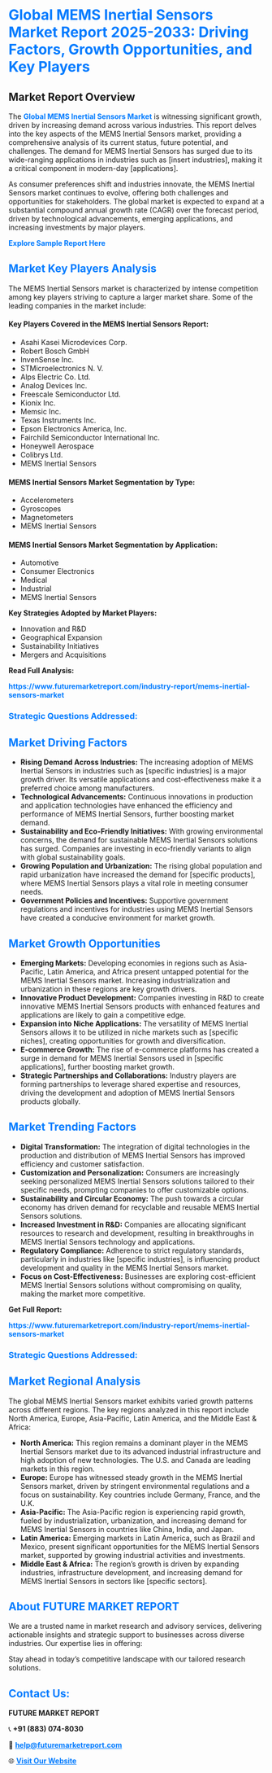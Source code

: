 <h1 style="color: #007BFF;">Global MEMS Inertial Sensors Market Report 2025-2033: Driving Factors, Growth Opportunities, and Key Players</h1>

<section id="overview">
<h2>Market Report Overview</h2>
<p>The <a href="https://www.futuremarketreport.com/industry-report/mems-inertial-sensors-market" style="color: #007BFF; text-decoration: none;"><strong>Global MEMS Inertial Sensors Market</strong></a> is witnessing significant growth, driven by increasing demand across various industries. This report delves into the key aspects of the MEMS Inertial Sensors market, providing a comprehensive analysis of its current status, future potential, and challenges. The demand for MEMS Inertial Sensors has surged due to its wide-ranging applications in industries such as [insert industries], making it a critical component in modern-day [applications].</p>
<p>As consumer preferences shift and industries innovate, the MEMS Inertial Sensors market continues to evolve, offering both challenges and opportunities for stakeholders. The global market is expected to expand at a substantial compound annual growth rate (CAGR) over the forecast period, driven by technological advancements, emerging applications, and increasing investments by major players.</p>
</section>

<section id="overview">
<p><a href="https://www.futuremarketreport.com/request-sample/reportId=98988" style="color: #007BFF; text-decoration: none;"><strong>Explore Sample Report Here</strong></a></p>
</section>

<section id="key-players">
<h2 style="color: #007BFF;">Market Key Players Analysis</h2>
<p>The MEMS Inertial Sensors market is characterized by intense competition among key players striving to capture a larger market share. Some of the leading companies in the market include:</p>
<h4>Key Players Covered in the MEMS Inertial Sensors Report:</h4>
<ul><li>Asahi Kasei Microdevices Corp.</li><li>Robert Bosch GmbH</li><li>InvenSense Inc.</li><li>STMicroelectronics N. V.</li><li>Alps Electric Co. Ltd.</li><li>Analog Devices Inc.</li><li>Freescale Semiconductor Ltd.</li><li>Kionix Inc.</li><li>Memsic Inc.</li><li>Texas Instruments Inc.</li><li>Epson Electronics America, Inc.</li><li>Fairchild Semiconductor International Inc.</li><li>Honeywell Aerospace</li><li>Colibrys Ltd.</li><li>MEMS Inertial Sensors</li></ul>
<h4>MEMS Inertial Sensors Market Segmentation by Type:</h4>
<ul><li>Accelerometers</li><li>Gyroscopes</li><li>Magnetometers</li><li>MEMS Inertial Sensors</li></ul>

<h4>MEMS Inertial Sensors Market Segmentation by Application:</h4>
<ul><li>Automotive</li><li>Consumer Electronics</li><li>Medical</li><li>Industrial</li><li>MEMS Inertial Sensors</li></ul>
<p><strong>Key Strategies Adopted by Market Players:</strong></p>
<ul>
<li>Innovation and R&D</li>
<li>Geographical Expansion</li>
<li>Sustainability Initiatives</li>
<li>Mergers and Acquisitions</li>
</ul>
</section>

<section>
<p><strong>Read Full Analysis: </strong></p><a href="https://www.futuremarketreport.com/industry-report/mems-inertial-sensors-market" style="color: #007BFF; text-decoration: none;"><strong>https://www.futuremarketreport.com/industry-report/mems-inertial-sensors-market</strong></a>
<h3 style="color: #007BFF;">Strategic Questions Addressed:</h3>
</section>

<section id="driving-factors">
<h2 style="color: #007BFF;">Market Driving Factors</h2>
<ul>
<li><strong>Rising Demand Across Industries:</strong> The increasing adoption of MEMS Inertial Sensors in industries such as [specific industries] is a major growth driver. Its versatile applications and cost-effectiveness make it a preferred choice among manufacturers.</li>
<li><strong>Technological Advancements:</strong> Continuous innovations in production and application technologies have enhanced the efficiency and performance of MEMS Inertial Sensors, further boosting market demand.</li>
<li><strong>Sustainability and Eco-Friendly Initiatives:</strong> With growing environmental concerns, the demand for sustainable MEMS Inertial Sensors solutions has surged. Companies are investing in eco-friendly variants to align with global sustainability goals.</li>
<li><strong>Growing Population and Urbanization:</strong> The rising global population and rapid urbanization have increased the demand for [specific products], where MEMS Inertial Sensors plays a vital role in meeting consumer needs.</li>
<li><strong>Government Policies and Incentives:</strong> Supportive government regulations and incentives for industries using MEMS Inertial Sensors have created a conducive environment for market growth.</li>
</ul>
</section>

<section id="growth-opportunities">
<h2 style="color: #007BFF;">Market Growth Opportunities</h2>
<ul>
<li><strong>Emerging Markets:</strong> Developing economies in regions such as Asia-Pacific, Latin America, and Africa present untapped potential for the MEMS Inertial Sensors market. Increasing industrialization and urbanization in these regions are key growth drivers.</li>
<li><strong>Innovative Product Development:</strong> Companies investing in R&D to create innovative MEMS Inertial Sensors products with enhanced features and applications are likely to gain a competitive edge.</li>
<li><strong>Expansion into Niche Applications:</strong> The versatility of MEMS Inertial Sensors allows it to be utilized in niche markets such as [specific niches], creating opportunities for growth and diversification.</li>
<li><strong>E-commerce Growth:</strong> The rise of e-commerce platforms has created a surge in demand for MEMS Inertial Sensors used in [specific applications], further boosting market growth.</li>
<li><strong>Strategic Partnerships and Collaborations:</strong> Industry players are forming partnerships to leverage shared expertise and resources, driving the development and adoption of MEMS Inertial Sensors products globally.</li>
</ul>
</section>

<section id="trending-factors">
<h2 style="color: #007BFF;">Market Trending Factors</h2>
<ul>
<li><strong>Digital Transformation:</strong> The integration of digital technologies in the production and distribution of MEMS Inertial Sensors has improved efficiency and customer satisfaction.</li>
<li><strong>Customization and Personalization:</strong> Consumers are increasingly seeking personalized MEMS Inertial Sensors solutions tailored to their specific needs, prompting companies to offer customizable options.</li>
<li><strong>Sustainability and Circular Economy:</strong> The push towards a circular economy has driven demand for recyclable and reusable MEMS Inertial Sensors solutions.</li>
<li><strong>Increased Investment in R&D:</strong> Companies are allocating significant resources to research and development, resulting in breakthroughs in MEMS Inertial Sensors technology and applications.</li>
<li><strong>Regulatory Compliance:</strong> Adherence to strict regulatory standards, particularly in industries like [specific industries], is influencing product development and quality in the MEMS Inertial Sensors market.</li>
<li><strong>Focus on Cost-Effectiveness:</strong> Businesses are exploring cost-efficient MEMS Inertial Sensors solutions without compromising on quality, making the market more competitive.</li>
</ul>
</section>

<section>
<p><strong>Get Full Report: </strong></p><a href="https://www.futuremarketreport.com/industry-report/mems-inertial-sensors-market" style="color: #007BFF; text-decoration: none;"><strong>https://www.futuremarketreport.com/industry-report/mems-inertial-sensors-market</strong></a>
<h3 style="color: #007BFF;">Strategic Questions Addressed:</h3>
</section>


<section id="regional-analysis">
<h2 style="color: #007BFF;">Market Regional Analysis</h2>
<p>The global MEMS Inertial Sensors market exhibits varied growth patterns across different regions. The key regions analyzed in this report include North America, Europe, Asia-Pacific, Latin America, and the Middle East & Africa:</p>
<ul>
<li><strong>North America:</strong> This region remains a dominant player in the MEMS Inertial Sensors market due to its advanced industrial infrastructure and high adoption of new technologies. The U.S. and Canada are leading markets in this region.</li>
<li><strong>Europe:</strong> Europe has witnessed steady growth in the MEMS Inertial Sensors market, driven by stringent environmental regulations and a focus on sustainability. Key countries include Germany, France, and the U.K.</li>
<li><strong>Asia-Pacific:</strong> The Asia-Pacific region is experiencing rapid growth, fueled by industrialization, urbanization, and increasing demand for MEMS Inertial Sensors in countries like China, India, and Japan.</li>
<li><strong>Latin America:</strong> Emerging markets in Latin America, such as Brazil and Mexico, present significant opportunities for the MEMS Inertial Sensors market, supported by growing industrial activities and investments.</li>
<li><strong>Middle East & Africa:</strong> The region’s growth is driven by expanding industries, infrastructure development, and increasing demand for MEMS Inertial Sensors in sectors like [specific sectors].</li>
</ul>
</section>

<footer>
<h2 style="color: #007BFF;">About FUTURE MARKET REPORT</h2>
<p>We are a trusted name in market research and advisory services, delivering actionable insights and strategic support to businesses across diverse industries. Our expertise lies in offering:</p>

<p>Stay ahead in today’s competitive landscape with our tailored research solutions.</p>

<h2 style="color: #007BFF;">Contact Us:</h2>
<p><strong>FUTURE MARKET REPORT</strong></p>
<p>📞 <strong>+91 (883) 074-8030</strong></p>
<p>📧 <strong><a href="mailto:help@futuremarketreport.com" style="color: #007BFF;">help@futuremarketreport.com</a></strong></p>
<p>🌐 <strong><a href="https://www.futuremarketreport.com/" style="color: #007BFF;">Visit Our Website</a></strong></p>
</footer>